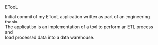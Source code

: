 ETooL

Initial commit of my ETooL application written as part of an engineering thesis.  
The application is an implementation of a tool to perform an ETL process and <br> load processed data into a data warehouse.
